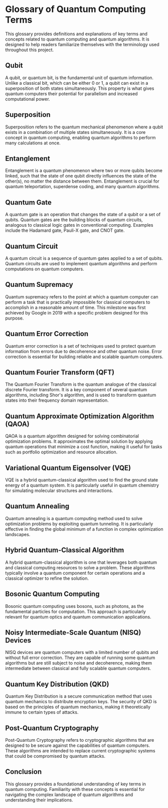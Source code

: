 # Glossary of Quantum Computing Terms

This glossary provides definitions and explanations of key terms and concepts related to quantum computing and quantum algorithms. It is designed to help readers familiarize themselves with the terminology used throughout this project.

## Qubit

A qubit, or quantum bit, is the fundamental unit of quantum information. Unlike a classical bit, which can be either 0 or 1, a qubit can exist in a superposition of both states simultaneously. This property is what gives quantum computers their potential for parallelism and increased computational power.

## Superposition

Superposition refers to the quantum mechanical phenomenon where a qubit exists in a combination of multiple states simultaneously. It is a core concept in quantum computing, enabling quantum algorithms to perform many calculations at once.

## Entanglement

Entanglement is a quantum phenomenon where two or more qubits become linked, such that the state of one qubit directly influences the state of the other(s), no matter the distance between them. Entanglement is crucial for quantum teleportation, superdense coding, and many quantum algorithms.

## Quantum Gate

A quantum gate is an operation that changes the state of a qubit or a set of qubits. Quantum gates are the building blocks of quantum circuits, analogous to classical logic gates in conventional computing. Examples include the Hadamard gate, Pauli-X gate, and CNOT gate.

## Quantum Circuit

A quantum circuit is a sequence of quantum gates applied to a set of qubits. Quantum circuits are used to implement quantum algorithms and perform computations on quantum computers.

## Quantum Supremacy

Quantum supremacy refers to the point at which a quantum computer can perform a task that is practically impossible for classical computers to accomplish in a reasonable amount of time. This milestone was first achieved by Google in 2019 with a specific problem designed for this purpose.

## Quantum Error Correction

Quantum error correction is a set of techniques used to protect quantum information from errors due to decoherence and other quantum noise. Error correction is essential for building reliable and scalable quantum computers.

## Quantum Fourier Transform (QFT)

The Quantum Fourier Transform is the quantum analogue of the classical discrete Fourier transform. It is a key component of several quantum algorithms, including Shor's algorithm, and is used to transform quantum states into their frequency domain representation.

## Quantum Approximate Optimization Algorithm (QAOA)

QAOA is a quantum algorithm designed for solving combinatorial optimization problems. It approximates the optimal solution by applying quantum operations that minimize a cost function, making it useful for tasks such as portfolio optimization and resource allocation.

## Variational Quantum Eigensolver (VQE)

VQE is a hybrid quantum-classical algorithm used to find the ground state energy of a quantum system. It is particularly useful in quantum chemistry for simulating molecular structures and interactions.

## Quantum Annealing

Quantum annealing is a quantum computing method used to solve optimization problems by exploiting quantum tunneling. It is particularly effective in finding the global minimum of a function in complex optimization landscapes.

## Hybrid Quantum-Classical Algorithm

A hybrid quantum-classical algorithm is one that leverages both quantum and classical computing resources to solve a problem. These algorithms typically involve a quantum component for certain operations and a classical optimizer to refine the solution.

## Bosonic Quantum Computing

Bosonic quantum computing uses bosons, such as photons, as the fundamental particles for computation. This approach is particularly relevant for quantum optics and quantum communication applications.

## Noisy Intermediate-Scale Quantum (NISQ) Devices

NISQ devices are quantum computers with a limited number of qubits and without full error correction. They are capable of running some quantum algorithms but are still subject to noise and decoherence, making them intermediate between classical and fully scalable quantum computers.

## Quantum Key Distribution (QKD)

Quantum Key Distribution is a secure communication method that uses quantum mechanics to distribute encryption keys. The security of QKD is based on the principles of quantum mechanics, making it theoretically immune to certain types of attacks.

## Post-Quantum Cryptography

Post-Quantum Cryptography refers to cryptographic algorithms that are designed to be secure against the capabilities of quantum computers. These algorithms are intended to replace current cryptographic systems that could be compromised by quantum attacks.

## Conclusion

This glossary provides a foundational understanding of key terms in quantum computing. Familiarity with these concepts is essential for navigating the complex landscape of quantum algorithms and understanding their implications.


